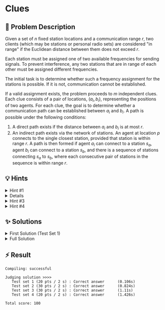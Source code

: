 # Clues

## 📝 Problem Description

Given a set of $n$ fixed station locations and a communication range $r$, two clients (which may be stations or personal radio sets) are considered "in range" if the Euclidean distance between them does not exceed $r$.

Each station must be assigned one of two available frequencies for sending signals. To prevent interference, any two stations that are in range of each other must be assigned different frequencies.

The initial task is to determine whether such a frequency assignment for the stations is possible. If it is not, communication cannot be established.

If a valid assignment exists, the problem proceeds to $m$ independent clues. Each clue consists of a pair of locations, $(a_i, b_i)$, representing the positions of two agents. For each clue, the goal is to determine whether a communication path can be established between $a_i$ and $b_i$. A path is possible under the following conditions:
1. A direct path exists if the distance between $a_i$ and $b_i$ is at most $r$.
2. An indirect path exists via the network of stations. An agent at location $p$ connects to the single closest station, provided that station is within range $r$. A path is then formed if agent $a_i$ can connect to a station $s_a$, agent $b_i$ can connect to a station $s_b$, and there is a sequence of stations connecting $s_a$ to $s_b$, where each consecutive pair of stations in the sequence is within range $r$.

## 💡 Hints

<details>
<summary>Hint #1</summary>

Try modeling the stations and their communication range as a graph. How can a Delaunay triangulation help you efficiently determine which stations are close enough to potentially interfere?
</details>

<details>

</summary>Hint #2</summary>

Once you have the triangulation, you might think to simply iterate over each station's Delaunay neighbors. However, this is not enough: some stations within range $r$ may not be directly connected by a Delaunay edge. To ensure you find all relevant pairs, perform a breadth-first search (BFS) from each station, traversing the triangulation and connecting every station within range $r$.
</details>

<details>
<summary>Hint #3</summary>

After building the graph you can simply check if it is bipartite, to check for interferences.
</details>

<details>
<summary>Hint #4</summary>

For each clue, how can you quickly determine if two agents can communicate through the network? Think about using connected components to efficiently answer these queries.
</details>

## ✨ Solutions

<details>

<summary>First Solution (Test Set 1)</summary>

For the first test set, we are given that $m=1$ and the start and end positions of the clue, $a_0$ and $b_0$, are identical. This means connectivity is guaranteed, and the problem reduces to a single question: **can the stations be assigned frequencies without interference?**

### Modeling as a Graph Problem

As described in the hints, this problem can be modeled using a graph. Let each of the $n$ stations be a node. We draw an undirected edge between two nodes if the distance between their corresponding stations is less than or equal to the communication range $r$.

The constraint is that any two stations in range of each other must use different frequencies. Since there are only two frequencies available, this is equivalent to asking if we can color the nodes of our graph with two colors such that no two adjacent nodes have the same color. A graph with this property is a **bipartite graph**.

### Efficient Graph Construction

A naive approach to building this "interference graph" would be to check the distance between every pair of stations, which would take $O(N^2)$ time and be too slow for the given constraints.

To address this efficiently, we can initiate a **BFS** (or DFS) from each station $v$. During the search, we add an edge between $v$ and any station we encounter whose distance to $v$ is less than or equal to $r$. Stations that do not satisfy this distance constraint are not added to the queue, which keeps the search focused and avoids unnecessary steps.

It is important to note that simply constructing the Delaunay triangulation and including all edges shorter than $r$ is insufficient. The triangulation only connects each station to its closest geometric neighbors, but there may be additional stations within range $r$ that are not directly connected in the triangulation. These stations are "close enough" but not necessarily among the closest. Therefore, a more sophisticated approach is required to ensure all relevant pairs are considered.

Therefore, we perform the following to connect the stations:

1.  Construct a Delaunay triangulation of all station locations.
2.  For each station $u$, perform a search (similar to a Breadth-First Search) starting from $u$ and traversing the edges of the triangulation.
3.  This search explores the neighborhood of $u$. Any station $v$ that is encountered during this search and satisfies `distance(u, v) <= r` is a neighbor of $u$ in our interference graph. An edge $\{u, v\}$ is then added.
4.  By repeating this for every station, we can construct the complete interference graph far more efficiently than the brute-force method.

### Checking for Bipartiteness

Once the graph `G` is constructed, we can check if it is bipartite. A standard algorithm for this involves a graph traversal (like BFS or DFS) that attempts to assign one of two colors to each node. If at any point it finds an edge connecting two nodes that must have the same color, the graph is not bipartite. The Boost Graph Library provides a convenient `is_bipartite(G)` function that handles this check for us.

### Code
```cpp
#include <iostream>
#include <vector>
#include <cmath>
#include <string>
#include <set>
#include <queue>

// ===== BOOST INCLUDES AND TYPEDEFS =====
#include <boost/graph/adjacency_list.hpp>
#include <boost/graph/bipartite.hpp>

typedef boost::adjacency_list<boost::vecS, boost::vecS, boost::undirectedS> graph;

// ===== CGAL INCLUDES AND TYPEDEFS =====
#include <CGAL/Exact_predicates_inexact_constructions_kernel.h>
#include <CGAL/Delaunay_triangulation_2.h>
#include <CGAL/Triangulation_node_base_with_info_2.h>
#include <CGAL/Triangulation_face_base_2.h>

typedef CGAL::Exact_predicates_inexact_constructions_kernel K;

typedef int                                                    Index;
typedef CGAL::Triangulation_node_base_with_info_2<Index,K>   Vb;
typedef CGAL::Triangulation_face_base_2<K>                     Fb;
typedef CGAL::Triangulation_data_structure_2<Vb,Fb>            Tds;
typedef CGAL::Delaunay_triangulation_2<K,Tds>                  Delaunay;

typedef Tds::node_handle          node_handle;
typedef Delaunay::Edge_iterator     Edge_iterator;
typedef Delaunay::node_iterator   node_iterator;
typedef Delaunay::node_circulator node_circulator;

typedef K::Point_2               Point;
typedef std::pair<Point, Index> IPoint;


void solve() {
  // ===== READ INPUT =====
  int n, m, r; std::cin >> n >> m >> r;
  long r_squared = std::pow(r, 2);
  
  std::vector<IPoint> stations; stations.reserve(n);
  std::vector<IPoint> holmes_positions; holmes_positions.reserve(m);
  std::vector<IPoint> watson_positions; watson_positions.reserve(m);
  
  for(int i = 0; i < n; ++i) {
    int x, y; std::cin >> x >> y;
    stations.emplace_back(Point(x, y), i);
  }
  for(int i = 0; i < m; ++i) {
    int a_x, a_y, b_x, b_y; std::cin >> a_x >> a_y >> b_x >> b_y;
    holmes_positions.emplace_back(Point(a_x, a_y), i);
    watson_positions.emplace_back(Point(b_x, b_y), i);
  }
  
  // ===== SOLVE =====
  // Build graph using Triangulation
  // Note, that we are not able to just loop over all edges and keep those who are shorter than r
  // This is because the Triangulation will just give us the edges for the shortest distances "around" each node v
  // However, there might be other nodes that still lie in the radius of r
  // but the Triangulation does not directly connect them to v, as there is a closer node
  // Therefore, we need to do a BFS from all nodes to determine their connectivity
  Delaunay t;
  t.insert(stations.begin(), stations.end());
  
  graph G(n);
  for (node_iterator v = t.finite_nodes_begin(); v != t.finite_nodes_end(); ++v) {
    // Perform BFS for every node to determine its connectivity
    std::queue<node_handle> q;
    std::set<node_handle> visited;
    
    q.push(v);
    visited.insert(v);
    
    while(!q.empty()) {
      node_handle curr_v = q.front(); q.pop();
      
      // Connect v to curr_v, as only nodes within radius r are pushed to q
      if(v->info() != curr_v->info()) {
        boost::add_edge(v->info(), curr_v->info(), G);
      }
      
      // Iterate over all neighbors and potentially add them to q
      node_circulator neighbor_v = t.incident_nodes(curr_v);
      do {
        if(
            !t.is_infinite(neighbor_v) && // Check if the neighbor is the infinite node (happens at boundary)
            visited.find(neighbor_v) == visited.end() && // Check if neighbor has been visited before
            CGAL::squared_distance(v->point(), neighbor_v->point()) <= r_squared // Check if neighbor is close enough
          ) {
            q.push(neighbor_v);
            visited.insert(neighbor_v);
          }
      } while(++neighbor_v != t.incident_nodes(curr_v));
    }
  }
  
  // Check if G is bipartite
  if(!is_bipartite(G)) {
    std::cout << "n" << std::endl;
  } else {
    std::cout << "y" << std::endl;
  }
}

int main() {
  std::ios_base::sync_with_stdio(false);
  
  int n_tests; std::cin >> n_tests;
  while(n_tests--) {
    solve();
  }
}
```
</details>

<details>

<summary>Full Solution</summary>

The main difference compared to the first solution is that, if interference is not present (i.e., the station graph is bipartite), we must check for each pair $(a_i, b_i)$ whether they are reachable.

To do this efficiently, we use **Connected Components**. If both $a_i$ and $b_i$ are associated with stations in the same connected component, they are reachable through the station network. Importantly, we do not add $a_i$ and $b_i$ directly to the graph, as doing so would require rebuilding the graph for each pair, which is inefficient and could alter the connectivity.

There are two distinct cases in which $a_i$ and $b_i$ are considered reachable:

1. **Direct Connection:** If $\|a_i - b_i\| \leq r$, the two agents can communicate directly without involving any stations.
2. **Indirect Connection via Stations:** If the closest stations $s_a$ and $s_b$ to $a_i$ and $b_i$ respectively are each within distance $r$ of their agent, and $s_a$ and $s_b$ belong to the same connected component, then communication is possible via the station network.

The first case is straightforward: compute the (squared) distance between $a_i$ and $b_i$. For the second case, use the Delaunay triangulation to efficiently find the nearest station to each agent and check the corresponding distances. If neither case applies, $a_i$ and $b_i$ are not reachable.

### Code
```cpp
#include <iostream>
#include <vector>
#include <cmath>
#include <string>
#include <set>
#include <queue>

// ===== BOOST INCLUDES AND TYPEDEFS =====
#include <boost/graph/adjacency_list.hpp>
#include <boost/graph/bipartite.hpp>
#include <boost/graph/connected_components.hpp>

typedef boost::adjacency_list<boost::vecS, boost::vecS, boost::undirectedS> graph;

// ===== CGAL INCLUDES AND TYPEDEFS =====
#include <CGAL/Exact_predicates_inexact_constructions_kernel.h>
#include <CGAL/Delaunay_triangulation_2.h>
#include <CGAL/Triangulation_node_base_with_info_2.h>
#include <CGAL/Triangulation_face_base_2.h>

typedef CGAL::Exact_predicates_inexact_constructions_kernel K;

typedef int                                                    Index;
typedef CGAL::Triangulation_node_base_with_info_2<Index,K>   Vb;
typedef CGAL::Triangulation_face_base_2<K>                     Fb;
typedef CGAL::Triangulation_data_structure_2<Vb,Fb>            Tds;
typedef CGAL::Delaunay_triangulation_2<K,Tds>                  Delaunay;

typedef Tds::node_handle          node_handle;
typedef Delaunay::Edge_iterator     Edge_iterator;
typedef Delaunay::node_iterator   node_iterator;
typedef Delaunay::node_circulator node_circulator;

typedef K::Point_2               Point;
typedef std::pair<Point, Index> IPoint;


void solve() {
  // ===== READ INPUT =====
  int n, m, r; std::cin >> n >> m >> r;
  long r_squared = std::pow(r, 2);
  
  std::vector<IPoint> stations; stations.reserve(n);
  std::vector<IPoint> holmes_positions; holmes_positions.reserve(m);
  std::vector<IPoint> watson_positions; watson_positions.reserve(m);
  
  for(int i = 0; i < n; ++i) {
    int x, y; std::cin >> x >> y;
    stations.emplace_back(Point(x, y), i);
  }
  for(int i = 0; i < m; ++i) {
    int a_x, a_y, b_x, b_y; std::cin >> a_x >> a_y >> b_x >> b_y;
    holmes_positions.emplace_back(Point(a_x, a_y), i);
    watson_positions.emplace_back(Point(b_x, b_y), i);
  }
  
  // ===== SOLVE =====
  // Build graph using Triangulation
  // Note, that we are not able to just loop over all edges and keep those who are shorter than r
  // This is because the Triangulation will just give us the edges for the shortest distances "around" each node v
  // However, there might be other nodes that still lie in the radius of r
  // but the Triangulation does not directly connect them to v, as there is a closer node
  // Therefore, we need to do a BFS from all nodes to determine their connectivity
  Delaunay t;
  t.insert(stations.begin(), stations.end());
  
  graph G(n);
  for (node_iterator v = t.finite_nodes_begin(); v != t.finite_nodes_end(); ++v) {
    // Perform BFS for every node to determine its connectivity
    std::queue<node_handle> q;
    std::set<node_handle> visited;
    
    q.push(v);
    visited.insert(v);
    
    while(!q.empty()) {
      node_handle curr_v = q.front(); q.pop();
      
      // Connect v to curr_v, as only nodes within radius r are pushed to q
      if(v->info() != curr_v->info()) {
        boost::add_edge(v->info(), curr_v->info(), G);
      }
      
      // Iterate over all neighbors and potentially add them to q
      node_circulator neighbor_v = t.incident_nodes(curr_v);
      do {
        if(
            !t.is_infinite(neighbor_v) && // Check if the neighbor is the infinite node (happens at boundary)
            visited.find(neighbor_v) == visited.end() && // Check if neighbor has been visited before
            CGAL::squared_distance(v->point(), neighbor_v->point()) <= r_squared // Check if neighbor is close enough
          ) {
            q.push(neighbor_v);
            visited.insert(neighbor_v);
          }
      } while(++neighbor_v != t.incident_nodes(curr_v));
    }
  }
  
  // Check if G is bipartite. If not early termination
  if(!is_bipartite(G)) {
    std::cout << std::string(m, 'n') << std::endl;
    return;
  } 
  
  // Determine the connected components, to quickly check if a_i and b_i are connected
  std::vector<int> component_map(n);
  boost::connected_components(G, &component_map[0]);
  
  // Check for every pair a_i b_i if they are connected/reachable
  for(int i = 0; i < m; ++i) {
    Point a = holmes_positions[i].first;
    Point b = watson_positions[i].first;
    
    // Check if they are "directly reachable"
    if(CGAL::squared_distance(a, b) <= r_squared) {
      std::cout << "y";
      continue;
    } 
    
    node_handle neighbor_a = t.nearest_node(a);
    node_handle neighbor_b = t.nearest_node(b);
    
    long dist_a = CGAL::squared_distance(a, neighbor_a->point());
    long dist_b = CGAL::squared_distance(b, neighbor_b->point());

    // Check if a and b are close enough to the stations and if they are in the same component
    if(dist_a <= r_squared && dist_b <= r_squared && 
       component_map[neighbor_a->info()] == component_map[neighbor_b->info()]) {
        std::cout << "y";   
     } else {
        std::cout << "n";
     }
  }
  std::cout << std::endl;
}

int main() {
  std::ios_base::sync_with_stdio(false);
  
  int n_tests; std::cin >> n_tests;
  while(n_tests--) {
    solve();
  }
}
```
</details>

## ⚡ Result

```plaintext
Compiling: successful

Judging solution >>>>
   Test set 1 (20 pts / 2 s) : Correct answer      (0.106s)
   Test set 2 (30 pts / 2 s) : Correct answer      (0.824s)
   Test set 3 (30 pts / 2 s) : Correct answer      (1.11s)
   Test set 4 (20 pts / 2 s) : Correct answer      (1.426s)

Total score: 100
```
